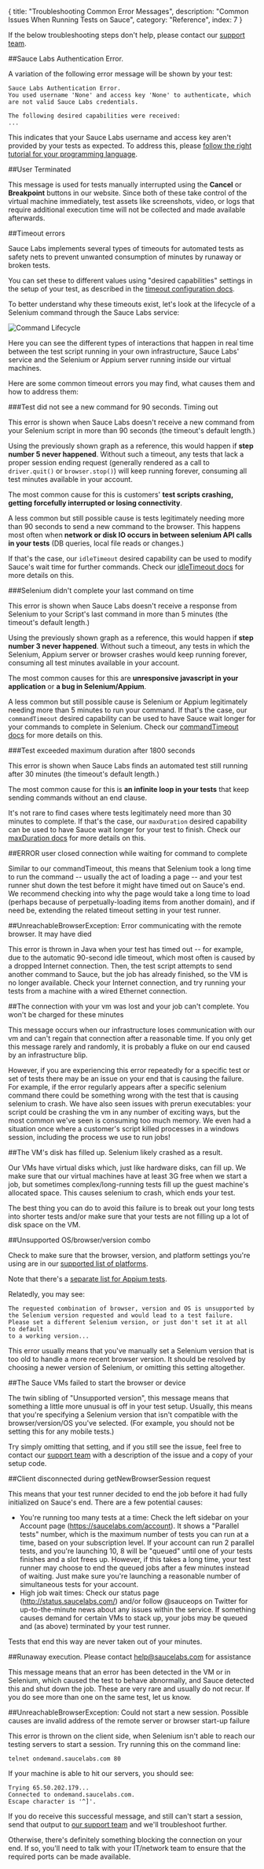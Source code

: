 {
  title: "Troubleshooting Common Error Messages",
  description: "Common Issues When Running Tests on Sauce",
  category: "Reference",
  index: 7
}

If the below troubleshooting steps don't help, please contact our
[support team](mailto:help@saucelabs.com).


##Sauce Labs Authentication Error.

A variation of the following error message will be shown by your test:
```
Sauce Labs Authentication Error.
You used username 'None' and access key 'None' to authenticate, which are not valid Sauce Labs credentials.

The following desired capabilities were received:
...
```

This indicates that your Sauce Labs username and access key aren't provided by
your tests as expected. To address this, please [follow the right tutorial for
your programming language](https://docs.saucelabs.com/).

##User Terminated

This message is used for tests manually interrupted using the **Cancel** or
**Breakpoint** buttons in our website. Since both of these take control of
the virtual machine immediately, test assets like screenshots, video, or logs
that require additional execution time will not be collected and made
available afterwards.


##Timeout errors

Sauce Labs implements several types of timeouts for automated tests as safety
nets to prevent unwanted consumption of minutes by runaway or broken tests.

You can set these to different values using "desired capabilities" settings in
the setup of your test, as described in the
[timeout configuration docs](https://saucelabs.com/docs/additional-config#timeouts).

To better understand why these timeouts exist, let's look at the lifecycle of
a Selenium command through the Sauce Labs service:

![Command Lifecycle](/images/reference/common_errors/selenium-command-lifecycle.png)

Here you can see the different types of interactions that happen in real time
between the test script running in your own infrastructure, Sauce Labs' service
and the Selenium or Appium server running inside our virtual machines.

Here are some common timeout errors you may find, what causes them and how to
address them:


###Test did not see a new command for 90 seconds. Timing out

This error is shown when Sauce Labs doesn't receive a new command from your
Selenium script in more than 90 seconds (the timeout's default length.)

Using the previously shown graph as a reference, this would happen if **step
number 5 never happened**. Without such a timeout, any tests that lack a proper
session ending request (generally rendered as a call to `driver.quit()` or
`browser.stop()`) will keep running forever, consuming all test minutes
available in your account.

The most common cause for this is customers' **test scripts crashing, getting
forcefully interrupted or losing connectivity**.

A less common but still possible cause is tests legitimately needing more than
90 seconds to send a new command to the browser. This happens most often when
**network or disk IO occurs in between selenium API calls in your tests** (DB
queries, local file reads or changes.)

If that's the case, our `idleTimeout` desired capability can be used to modify
Sauce's wait time for further commands. Check our
[idleTimeout docs](https://docs.saucelabs.com/reference/test-configuration/#idle-test-timeout)
for more details on this.


###Selenium didn't complete your last command on time

This error is shown when Sauce Labs doesn't receive a response from Selenium to
your Script's last command in more than 5 minutes (the timeout's default length.)

Using the previously shown graph as a reference, this would happen if **step
number 3 never happened**. Without such a timeout, any tests in which the
Selenium, Appium server or browser crashes would keep running forever,
consuming all test minutes available in your account.

The most common causes for this are **unresponsive javascript in your
application** or **a bug in Selenium/Appium**.

A less common but still possible cause is Selenium or Appium legitimately
needing more than 5 minutes to run your command. If that's the case, our
`commandTimeout` desired capability can be used to have Sauce wait longer for
your commands to complete in Selenium. Check our
[commandTimeout docs](https://docs.saucelabs.com/reference/test-configuration/#command-timeout)
for more details on this.


###Test exceeded maximum duration after 1800 seconds

This error is shown when Sauce Labs finds an automated test still running after
30 minutes (the timeout's default length.)

The most common cause for this is **an infinite loop in your tests** that keep
sending commands without an end clause.

It's not rare to find cases where tests legitimately need more than 30 minutes
to complete. If that's the case, our `maxDuration` desired capability can be
used to have Sauce wait longer for your test to finish. Check our
[maxDuration docs](https://docs.saucelabs.com/reference/test-configuration/#maximum-test-duration)
for more details on this.


##ERROR user closed connection while waiting for command to complete

Similar to our commandTimeout, this means that Selenium took a long time to run
the command -- usually the act of loading a page -- and your test runner shut
down the test before it might have timed out on Sauce's end. We recommend
checking into why the page would take a long time to load (perhaps because of
perpetually-loading items from another domain), and if need be, extending the
related timeout setting in your test runner.


##UnreachableBrowserException: Error communicating with the remote browser. It may have died

This error is thrown in Java when your test has timed out -- for example, due to
the automatic 90-second idle timeout, which most often is caused by a dropped
Internet connection. Then, the test script attempts to send another command to
Sauce, but the job has already finished, so the VM is no longer available. Check
your Internet connection, and try running your tests from a machine with a wired
Ethernet connection.

##The connection with your vm was lost and your job can't complete. You won't be charged for these minutes

This message occurs when our infrastructure loses communication with our vm and can't regain that connection after a reasonable time. If you only get this message rarely and randomly, it is probably a fluke on our end caused by an infrastructure blip. 

However, if you are experiencing this error repeatedly for a specific test or set of tests there may be an issue on your end that is causing the failure. For example, if the error regularly appears after a specific selenium command there could be something wrong with the test that is causing selenium to crash. We have also seen issues with prerun executables: your script could be crashing the vm in any number of exciting ways, but the most common we've seen is consuming too much memory. We even had a situation once where a customer's script killed processes in a windows session, including the process we use to run jobs!

##The VM's disk has filled up. Selenium likely crashed as a result.

Our VMs have virtual disks which, just like hardware disks, can fill up. We make sure that our virtual machines have at least 3G free when we start a job, but sometimes complex/long-running tests fill up the guest machine's allocated space. This causes selenium to crash, which ends your test.

The best thing you can do to avoid this failure is to break out your long tests into shorter tests and/or make sure that your tests are not filling up a lot of disk space on the VM.

##Unsupported OS/browser/version combo

Check to make sure that the browser, version, and platform settings
you're using are in our
[supported list of platforms](https://saucelabs.com/docs/platforms).

Note that there's a
[separate list for Appium tests](https://saucelabs.com/docs/platforms/appium).

Relatedly, you may see:

```
The requested combination of browser, version and OS is unsupported by the Selenium version requested and would lead to a test failure.
Please set a different Selenium version, or just don't set it at all to default
to a working version...
```

This error usually means that you've manually set a Selenium version that is too
old to handle a more recent browser version. It should be resolved by choosing
a newer version of Selenium, or omitting this setting altogether.


##The Sauce VMs failed to start the browser or device

The twin sibling of "Unsupported version", this message means that something
a little more unusual is off in your test setup. Usually, this means that you're
specifying a Selenium version that isn't compatible with the browser/version/OS
you've selected. (For example, you should not be setting this for any mobile
tests.)

Try simply omitting that setting, and if you still see the issue, feel free to
contact our [support team](mailto:help@saucelabs.com) with a description of the
issue and a copy of your setup code.


##Client disconnected during getNewBrowserSession request

This means that your test runner decided to end the job before it had fully
initialized on Sauce's end. There are a few potential causes:
* You're running too many tests at a time: Check the left sidebar on your
  Account page (https://saucelabs.com/account). It shows a "Parallel tests"
  number, which is the maximum number of tests you can run at a time, based on
  your subscription level. If your account can run 2 parallel tests, and you're
  launching 10, 8 will be "queued" until one of your tests finishes and a slot
  frees up. However, if this takes a long time, your test runner may choose to
  end the queued jobs after a few minutes instead of waiting. Just make sure
  you're launching a reasonable number of simultaneous tests for your account.
* High job wait times: Check our status page (http://status.saucelabs.com/)
  and/or follow @sauceops on Twitter for up-to-the-minute news about any issues
  within the service. If something causes demand for certain VMs to stack up,
  your jobs may be queued and (as above) terminated by your test runner.

Tests that end this way are never taken out of your minutes.


##Runaway execution. Please contact help@saucelabs.com for assistance

This message means that an error has been detected in the VM or in Selenium,
which caused the test to behave abnormally, and Sauce detected this and shut
down the job. These are very rare and usually do not recur. If you do see more
than one on the same test, let us know.


##UnreachableBrowserException: Could not start a new session. Possible causes are invalid address of the remote server or browser start-up failure

This error is thrown on the client side, when Selenium isn't able to reach our
testing servers to start a session. Try running this on the command line:
```
telnet ondemand.saucelabs.com 80
```

If your machine is able to hit our servers, you should see:
```
Trying 65.50.202.179...
Connected to ondemand.saucelabs.com.
Escape character is '^]'.
```

If you do receive this successful message, and still can't start a session, send
that output to [our support team](mailto:help@saucelabs.com) and we'll troubleshoot
further.

Otherwise, there's definitely something blocking the connection on your end. If
so, you'll need to talk with your IT/network team to ensure that the required
ports can be made available.

